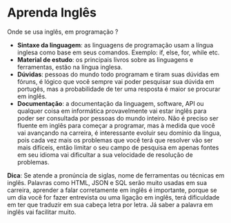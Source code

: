 # Aprenda Inglês

Onde se usa inglês, em programação ?
- **Sintaxe da linguagem**: as linguagens de programação usam a língua inglesa como base em seus comandos. Exemplo: if, else, for, while etc.
- **Material de estudo**: os principais livros sobre as linguagens e ferramentas, estão na língua inglesa.
- **Dúvidas**: pessoas do mundo todo programam e tiram suas dúvidas em fóruns, é lógico que você sempre vai poder pesquisar sua dúvida em portugês, mas a probabilidade de ter uma resposta é maior se procurar em inglês.
- **Documentação**: a documentação da linguagem, software, API ou qualquer coisa em informática provavelmente vai estar inglês para poder ser consultada por pessoas do mundo inteiro.
Não é preciso ser fluente em inglês para começar a programar, mas à medida que você vai avançando na carreira, é interessante evoluir seu domínio da língua, pois cada vez mais os problemas que você terá que resolver vão ser mais difíceis, então limitar o seu campo de pesquisa em apenas fontes em seu idioma vai dificultar a sua velocidade de resolução de problemas.
 
**Dica**: Se atende a pronúncia de siglas, nome de ferramentas ou técnicas em inglês. Palavras como HTML, JSON e SQL serão muito usadas em sua carreira, aprender a falar corretamente em inglês é importante, porque se um dia você for fazer entrevista ou uma ligação em inglês, terá dificuldade em ter que traduzir em sua cabeça letra por letra. Já saber a palavra em inglês vai facilitar muito. 
